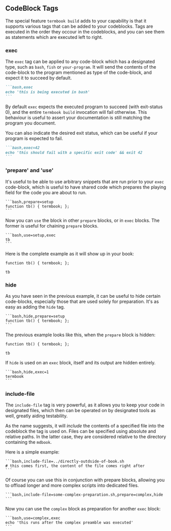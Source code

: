 ## CodeBlock Tags

The special feature `termbook build` adds to your capability is that it supports
various tags that can be added to your codeblocks.
Tags are executed in the order they occour in the codeblocks, and you can see
them as statements which are executed left to right.

### exec

The `exec` tag can be applied to any code-block which has a designated type, such
as `bash`, `fish` or `your-program`.
It will send the contents of the code-block to the program mentioned as type of the
code-block, and expect it to succeed by default.

````markdown
```bash,exec
echo 'this is being executed in bash'
```
````

By default `exec` expects the executed program to succeed (with exit-status 0), 
and the entire `termbook build` invocation will fail otherwise. This behaviour
is useful to assert your documentation is still matching the program you document.

You can also indicate the desired exit status, which can be useful if your program
is expected to fail.

````markdown
```bash,exec=42
echo 'this should fail with a specific exit code' && exit 42
```
````

### 'prepare' and 'use'

It's useful to be able to use arbitrary snippets that are run prior to your `exec`
code-block, which is useful to have shared code which prepares the playing field
for the code you are about to run.


````
```bash,prepare=setup
function tb() { termbook; };
```
````

Now you can `use` the block in other `prepare` blocks, or in `exec` blocks. The
former is useful for chaining `prepare` blocks.

````
```bash,use=setup,exec
tb
```
````

Here is the complete example as it will show up in your book:

```bash,prepare=alias
function tb() { termbook; };
```

```bash,use=alias,exec=1
tb
```

### hide

As you have seen in the previous example, it can be useful to hide certain code-blocks,
especially those that are used solely for preparation. It's as easy as adding the `hide`
tag.

````
```bash,hide,prepare=setup
function tb() { termbook; };
```
````

The previous example looks like this, when the `prepare` block is hidden:

```bash,hide,prepare=alias
function tb() { termbook; };
```

```bash,use=alias,exec=1
tb
```

If `hide` is used on an `exec` block, itself and its output are hidden entirely.

````
```bash,hide,exec=1
termbook
```
````

### include-file

The `include-file` tag is very powerful, as it allows you to keep your code in 
designated files, which then can be operated on by designated tools as well, greatly
aiding testability.

As the name suggests, it will *include* the contents of a specified
file into the codeblock the tag is used on. Files can be specified using absolute
and relative paths. In the latter case, they are considered relative to the directory
containing the `mdbook`.

Here is a simple example:
````
```bash,include-file=../directly-outdside-of-book.sh
# this comes first, the content of the file comes right after
```
````

Of course you can use this in conjunction with prepare blocks, allowing you to offload
longer and more complex scripts into dedicated files.

````
```bash,include-file=some-complex-preparation.sh,prepare=complex,hide
```
````

Now you can use the `complex` block as preparation for another `exec` block:

````
```bash,use=complex,exec
echo 'this runs after the complex preamble was executed'
```
````